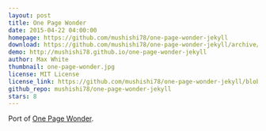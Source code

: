 ```yaml
---
layout: post
title: One Page Wonder
date: 2015-04-22 04:00:00
homepage: https://github.com/mushishi78/one-page-wonder-jekyll
download: https://github.com/mushishi78/one-page-wonder-jekyll/archive/gh-pages.zip
demo: http://mushishi78.github.io/one-page-wonder-jekyll
author: Max White
thumbnail: one-page-wonder.jpg
license: MIT License
license_link: https://github.com/mushishi78/one-page-wonder-jekyll/blob/gh-pages/LICENSE.txt
github_repo: mushishi78/one-page-wonder-jekyll
stars: 8
---
```


Port of [One Page
Wonder](https://github.com/IronSummitMedia/startbootstrap-one-page-wonder).
